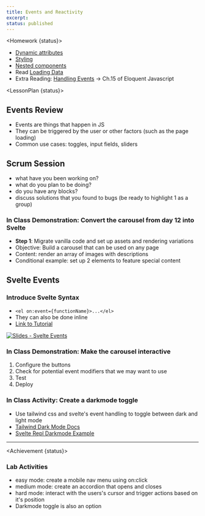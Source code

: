 ```yaml
---
title: Events and Reactivity
excerpt:
status: published
---
```


<script>
	import Homework from "$lib/components/Homework.svelte";
	import LessonPlan from "$lib/components/LessonPlan.svelte";
	import Achievement from "$lib/components/Achievement.svelte";
</script>

<Homework {status}>

- [Dynamic attributes](https://svelte.dev/tutorial/dynamic-attributes)
- [Styling](https://svelte.dev/tutorial/styling)
- [Nested components](https://svelte.dev/tutorial/nested-components)
- Read [Loading Data](https://kit.svelte.dev/docs/load)
- Extra Reading: [Handling Events](https://eloquentjavascript.net/15_event.html) -> Ch.15 of Eloquent Javascript

</Homework>

<LessonPlan {status}>

<h2>Events Review</h2>

- Events are things that happen in JS
- They can be triggered by the user or other factors (such as the page loading)
- Common use cases: toggles, input fields, sliders

<h2 id="scrum-meeting">Scrum Session</h2>

- what have you been working on?
- what do you plan to be doing?
- do you have any blocks?
- discuss solutions that you found to bugs (be ready to highlight 1 as a group)

### In Class Demonstration: Convert the carousel from day 12 into Svelte

- **Step 1**: Migrate vanilla code and set up assets and rendering variations
- Objective: Build a carousel that can be used on any page
- Content: render an array of images with descriptions
- Conditional example: set up 2 elements to feature special content

<h2 id="svelte-events">Svelte Events</h2>

### Introduce Svelte Syntax

- `<el on:event={functionName}>...</el>`
- They can also be done inline
- [Link to Tutorial](https://learn.svelte.dev/tutorial/dom-events)

[![Slides - Svelte Events](/images/slides/svelte-events.png)](https://sait-wbdv.github.io/slides/w23/cpnt-262/svelte-events.html)

### In Class Demonstration: Make the carousel interactive

1. Configure the buttons
2. Check for potential event modifiers that we may want to use
3. Test
4. Deploy

### In Class Activity: Create a darkmode toggle

- Use tailwind css and svelte's event handling to toggle between dark and light mode
- [Tailwind Dark Mode Docs](https://tailwindcss.com/docs/dark-mode)
- [Svelte Repl Darkmode Example](https://svelte.dev/repl/ed4fef4beceb4b0eb295d1f9fdf3bd62?version=3.6.9)

---

</LessonPlan>

<Achievement {status}>

### Lab Activities

- easy mode: create a mobile nav menu using on:click
- medium mode: create an accordion that opens and closes
- hard mode: interact with the users's cursor and trigger actions based on it's position
- Darkmode toggle is also an option

</Achievement>
